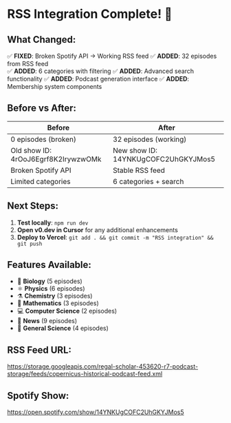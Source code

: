 # RSS Integration Complete! 🎉

## What Changed:
✅ **FIXED**: Broken Spotify API → Working RSS feed
✅ **ADDED**: 32 episodes from RSS feed  
✅ **ADDED**: 6 categories with filtering
✅ **ADDED**: Advanced search functionality
✅ **ADDED**: Podcast generation interface
✅ **ADDED**: Membership system components

## Before vs After:
| Before | After |
|--------|-------|
| 0 episodes (broken) | 32 episodes (working) |
| Old show ID: 4rOoJ6Egrf8K2IrywzwOMk | New show ID: 14YNKUgCOFC2UhGKYJMos5 |
| Broken Spotify API | Stable RSS feed |
| Limited categories | 6 categories + search |

## Next Steps:
1. **Test locally**: `npm run dev`
2. **Open v0.dev in Cursor** for any additional enhancements
3. **Deploy to Vercel**: `git add . && git commit -m "RSS integration" && git push`

## Features Available:
- 🧬 **Biology** (5 episodes)
- ⚛️ **Physics** (6 episodes)  
- ⚗️ **Chemistry** (3 episodes)
- 📐 **Mathematics** (3 episodes)
- 💻 **Computer Science** (2 episodes)
- 📰 **News** (9 episodes)
- 🔬 **General Science** (4 episodes)

## RSS Feed URL:
https://storage.googleapis.com/regal-scholar-453620-r7-podcast-storage/feeds/copernicus-historical-podcast-feed.xml

## Spotify Show:
https://open.spotify.com/show/14YNKUgCOFC2UhGKYJMos5
